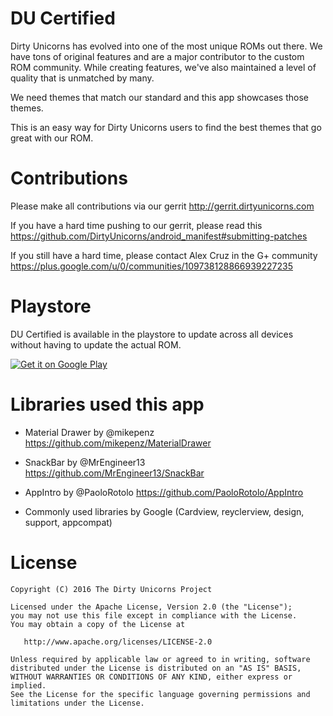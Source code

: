 # DU Certified

Dirty Unicorns has evolved into one of the most unique ROMs out there. We have tons of original features and are a major contributor to the custom ROM community. While creating features, we've also maintained a level of quality that is unmatched by many.

We need themes that match our standard and this app showcases those themes.

This is an easy way for Dirty Unicorns users to find the best themes that go great with our ROM.


# Contributions

Please make all contributions via our gerrit
http://gerrit.dirtyunicorns.com

If you have a hard time pushing to our gerrit, please read this
https://github.com/DirtyUnicorns/android_manifest#submitting-patches

If you still have a hard time, please contact Alex Cruz in the G+ community
https://plus.google.com/u/0/communities/109738128866939227235


# Playstore

DU Certified is available in the playstore to update across all devices without having to update the actual ROM.

<a href="https://play.google.com/store/apps/details?id=com.dirtyunicorns.certified">
  <img alt="Get it on Google Play"
       src="http://i.imgur.com/R2JDuMN.png" />
</a>


# Libraries used this app

- Material Drawer by @mikepenz
https://github.com/mikepenz/MaterialDrawer

- SnackBar by @MrEngineer13
https://github.com/MrEngineer13/SnackBar

- AppIntro by @PaoloRotolo
https://github.com/PaoloRotolo/AppIntro

- Commonly used libraries by Google
(Cardview, reyclerview, design, support, appcompat)


# License

    Copyright (C) 2016 The Dirty Unicorns Project

    Licensed under the Apache License, Version 2.0 (the "License");
    you may not use this file except in compliance with the License.
    You may obtain a copy of the License at

       http://www.apache.org/licenses/LICENSE-2.0

    Unless required by applicable law or agreed to in writing, software
    distributed under the License is distributed on an "AS IS" BASIS,
    WITHOUT WARRANTIES OR CONDITIONS OF ANY KIND, either express or implied.
    See the License for the specific language governing permissions and
    limitations under the License.
